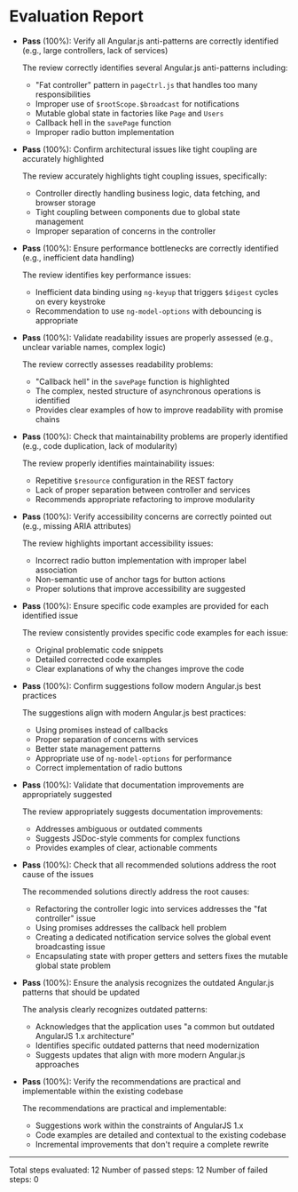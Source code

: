 # Evaluation Report

- **Pass** (100%): Verify all Angular.js anti-patterns are correctly identified (e.g., large controllers, lack of services)

    The review correctly identifies several Angular.js anti-patterns including:
    - "Fat controller" pattern in `pageCtrl.js` that handles too many responsibilities
    - Improper use of `$rootScope.$broadcast` for notifications
    - Mutable global state in factories like `Page` and `Users`
    - Callback hell in the `savePage` function
    - Improper radio button implementation

- **Pass** (100%): Confirm architectural issues like tight coupling are accurately highlighted

    The review accurately highlights tight coupling issues, specifically:
    - Controller directly handling business logic, data fetching, and browser storage
    - Tight coupling between components due to global state management
    - Improper separation of concerns in the controller

- **Pass** (100%): Ensure performance bottlenecks are correctly identified (e.g., inefficient data handling)

    The review identifies key performance issues:
    - Inefficient data binding using `ng-keyup` that triggers `$digest` cycles on every keystroke
    - Recommendation to use `ng-model-options` with debouncing is appropriate

- **Pass** (100%): Validate readability issues are properly assessed (e.g., unclear variable names, complex logic)

    The review correctly assesses readability problems:
    - "Callback hell" in the `savePage` function is highlighted
    - The complex, nested structure of asynchronous operations is identified
    - Provides clear examples of how to improve readability with promise chains

- **Pass** (100%): Check that maintainability problems are properly identified (e.g., code duplication, lack of modularity)

    The review properly identifies maintainability issues:
    - Repetitive `$resource` configuration in the REST factory
    - Lack of proper separation between controller and services
    - Recommends appropriate refactoring to improve modularity

- **Pass** (100%): Verify accessibility concerns are correctly pointed out (e.g., missing ARIA attributes)

    The review highlights important accessibility issues:
    - Incorrect radio button implementation with improper label association
    - Non-semantic use of anchor tags for button actions
    - Proper solutions that improve accessibility are suggested

- **Pass** (100%): Ensure specific code examples are provided for each identified issue

    The review consistently provides specific code examples for each issue:
    - Original problematic code snippets
    - Detailed corrected code examples
    - Clear explanations of why the changes improve the code

- **Pass** (100%): Confirm suggestions follow modern Angular.js best practices

    The suggestions align with modern Angular.js best practices:
    - Using promises instead of callbacks
    - Proper separation of concerns with services
    - Better state management patterns
    - Appropriate use of `ng-model-options` for performance
    - Correct implementation of radio buttons

- **Pass** (100%): Validate that documentation improvements are appropriately suggested

    The review appropriately suggests documentation improvements:
    - Addresses ambiguous or outdated comments
    - Suggests JSDoc-style comments for complex functions
    - Provides examples of clear, actionable comments

- **Pass** (100%): Check that all recommended solutions address the root cause of the issues

    The recommended solutions directly address the root causes:
    - Refactoring the controller logic into services addresses the "fat controller" issue
    - Using promises addresses the callback hell problem
    - Creating a dedicated notification service solves the global event broadcasting issue
    - Encapsulating state with proper getters and setters fixes the mutable global state problem

- **Pass** (100%): Ensure the analysis recognizes the outdated Angular.js patterns that should be updated

    The analysis clearly recognizes outdated patterns:
    - Acknowledges that the application uses "a common but outdated AngularJS 1.x architecture"
    - Identifies specific outdated patterns that need modernization
    - Suggests updates that align with more modern Angular.js approaches

- **Pass** (100%): Verify the recommendations are practical and implementable within the existing codebase

    The recommendations are practical and implementable:
    - Suggestions work within the constraints of AngularJS 1.x
    - Code examples are detailed and contextual to the existing codebase
    - Incremental improvements that don't require a complete rewrite

---

Total steps evaluated: 12
Number of passed steps: 12
Number of failed steps: 0
